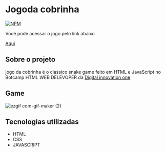 # Jogoda cobrinha
[![NPM](https://img.shields.io/npm/l/react)](https://github.com/Daniel-lins/Jogodacobrinha-DIO/blob/main/LICENSE) 

Você pode acessar o jogo pelo link abaixo 

<a href="https://jogodacobrinha-dio.vercel.app"> Aqui<a/>
## Sobre o projeto
jogo da cobrinha é o classico snake game feito em HTML e JavaScript no Botcamp HTML WEB DELEVOPER da <a href="https://digitalinnovation.one">Digital innovation one </a> 

## Game 

![ezgif com-gif-maker (2)](https://user-images.githubusercontent.com/71731815/122137243-92112200-ce1a-11eb-95f9-10a93f97da85.gif)

## Tecnologias utilizadas 

- HTML
- CSS
- JAVASCRIPT
